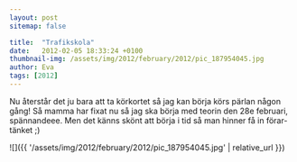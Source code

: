 ```yaml
---
layout: post
sitemap: false

title:  "Trafikskola"
date:   2012-02-05 18:33:24 +0100
thumbnail-img: /assets/img/2012/february/2012/pic_187954045.jpg
author: Eva
tags: [2012]
---
```


Nu återstår det ju bara att ta körkortet så jag kan börja körs pärlan någon gång! Så mamma har fixat nu så jag ska börja med teorin den 28e februari, spännandeee. Men det känns skönt att börja i tid så man hinner få in förar-tänket ;)

![]({{ '/assets/img/2012/february/2012/pic_187954045.jpg'  | relative_url }})

